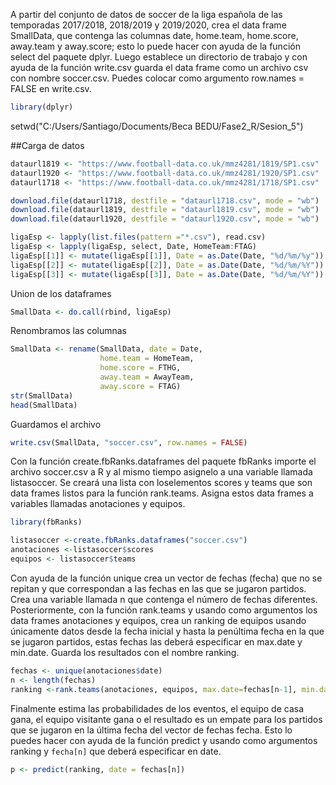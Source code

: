 A partir del conjunto de datos de soccer de la liga española de las temporadas 2017/2018, 2018/2019 y 2019/2020, crea el data frame SmallData, 
que contenga las columnas date, home.team, home.score, away.team y away.score; esto lo puede hacer con ayuda de la función select del paquete dplyr. 
Luego establece un directorio de trabajo y con ayuda de la función write.csv guarda el data frame como un archivo csv con nombre soccer.csv. 
Puedes colocar como argumento row.names = FALSE en write.csv.

```R
library(dplyr)
```


setwd("C:/Users/Santiago/Documents/Beca BEDU/Fase2_R/Sesion_5")

##Carga de datos

```R
dataurl1819 <- "https://www.football-data.co.uk/mmz4281/1819/SP1.csv"
dataurl1920 <- "https://www.football-data.co.uk/mmz4281/1920/SP1.csv"
dataurl1718 <- "https://www.football-data.co.uk/mmz4281/1718/SP1.csv"

download.file(dataurl1718, destfile = "dataurl1718.csv", mode = "wb")
download.file(dataurl1819, destfile = "dataurl1819.csv", mode = "wb")
download.file(dataurl1920, destfile = "dataurl1920.csv", mode = "wb")

ligaEsp <- lapply(list.files(pattern ="*.csv"), read.csv)
ligaEsp <- lapply(ligaEsp, select, Date, HomeTeam:FTAG)
ligaEsp[[1]] <- mutate(ligaEsp[[1]], Date = as.Date(Date, "%d/%m/%y"))
ligaEsp[[2]] <- mutate(ligaEsp[[2]], Date = as.Date(Date, "%d/%m/%Y"))
ligaEsp[[3]] <- mutate(ligaEsp[[3]], Date = as.Date(Date, "%d/%m/%Y"))
```

Union de los dataframes

```R
SmallData <- do.call(rbind, ligaEsp)
```

Renombramos las columnas

```R
SmallData <- rename(SmallData, date = Date, 
                    home.team = HomeTeam, 
                    home.score = FTHG,
                    away.team = AwayTeam,
                    away.score = FTAG)
str(SmallData)
head(SmallData)
```

Guardamos el archivo

```R 
write.csv(SmallData, "soccer.csv", row.names = FALSE)
```

Con la función create.fbRanks.dataframes del paquete fbRanks importe el archivo soccer.csv a R y al mismo tiempo asignelo a una variable llamada listasoccer. 
Se creará una lista con loselementos scores y teams que son data frames listos para la función rank.teams. Asigna estos data frames a variables llamadas anotaciones y equipos.

```R
library(fbRanks)

listasoccer <-create.fbRanks.dataframes("soccer.csv")
anotaciones <-listasoccer$scores
equipos <- listasoccer$teams
```

Con ayuda de la función unique crea un vector de fechas (fecha) que no se repitan y que correspondan a las fechas en las que se jugaron partidos. 
Crea una variable llamada n que contenga el número de fechas diferentes. Posteriormente, con la función rank.teams y usando como argumentos los data
frames anotaciones y equipos, crea un ranking de equipos usando únicamente datos desde la fecha inicial y hasta la penúltima fecha en la que se jugaron 
partidos, estas fechas las deberá especificar en max.date y min.date. Guarda los resultados con el nombre ranking.

```R
fechas <- unique(anotaciones$date)
n <- length(fechas)
ranking <-rank.teams(anotaciones, equipos, max.date=fechas[n-1], min.date = fechas[1])
``` 

Finalmente estima las probabilidades de los eventos, el equipo de casa gana, el equipo visitante gana o el resultado es un empate para los partidos que se
jugaron en la última fecha del vector de fechas fecha. Esto lo puedes hacer con ayuda de la función predict y usando como argumentos ranking y `fecha[n]` que 
deberá especificar en date.

```R
p <- predict(ranking, date = fechas[n])
```

